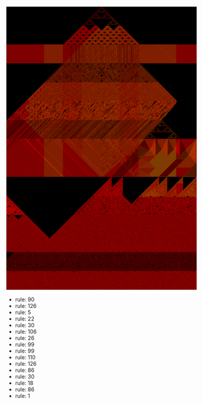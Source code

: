![photo](./output.png) 
 * rule: 90
* rule: 126
* rule: 5
* rule: 22
* rule: 30
* rule: 106
* rule: 26
* rule: 99
* rule: 99
* rule: 110
* rule: 126
* rule: 86
* rule: 30
* rule: 18
* rule: 86
* rule: 1
